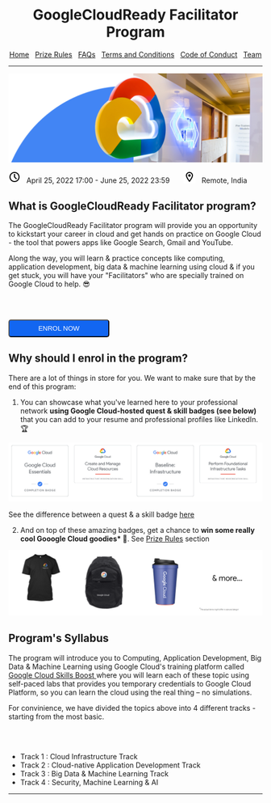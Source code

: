 <center>
    <h1>GoogleCloudReady Facilitator Program</h1>
    <a href="https://dot-space.github.io/GCRF-22/">Home</a>
    &nbsp;
    <a href="https://dot-space.github.io/GCRF-22/prize">Prize Rules</a>
    &nbsp;
    <a href="https://dot-space.github.io/GCRF-22/faqs">FAQs</a>
    &nbsp;
    <a href="https://dot-space.github.io/GCRF-22/tnc">Terms and Conditions</a>
    &nbsp;
    <a href="https://dot-space.github.io/GCRF-22/coc">Code of Conduct</a>
    &nbsp;
    <a href="https://dot-space.github.io/GCRF-22/team">Team</a>
</center>

---

<img src="img/banner.png">

<img src="img/clock.png"> &nbsp; April 25, 2022 17:00 - June 25, 2022 23:59 &nbsp; &nbsp; &nbsp; <img src="img/location.png"> &nbsp; Remote, India

## What is GoogleCloudReady Facilitator program?

<p>
The GoogleCloudReady Facilitator program will provide you an opportunity to kickstart your career in cloud and get hands on practice on Google Cloud - the tool that powers apps like Google Search, Gmail and YouTube.

Along the way, you will learn & practice concepts like computing, application development, big data & machine learning using cloud & if you get stuck, you will have your "Facilitators" who are specially trained on Google Cloud to help. 😎

<br><br>

<a href="https://forms.gle/mTCHGw3cdEojdH4M6">
<button style="background-color: #1266f1; color: white; border-radius: 5px; width: 200px; height: 35px">ENROL NOW</button>
</a>

<br>

</p>



## Why should I enrol in the program?

<p>
There are a lot of things in store for you. We want to make sure that by the end of this program:

1. You can showcase what you've learned here to your professional network <b> using Google Cloud-hosted quest & skill badges (see below) </b> that you can add to your resume and professional profiles like LinkedIn. 🏆

<img src="img/badges.png" />

<br>

See the difference between a quest & a skill badge <a href="https://services.google.com/fh/files/emails/diff_quests_skillbadges.png">here</a>

2. And on top of these amazing badges, get a chance to <b> win some really cool Gooogle Cloud goodies\* 💪</b>. See [Prize Rules](https://dot-space.github.io/GCRF-22/prize) section

<img src="img/prizes_home.png" />

</p>

## Program's Syllabus

<p>
The program will introduce you to Computing, Application Development, Big Data & Machine Learning using Google Cloud's training platform called <a href="https://www.cloudskillsboost.google/" target="_blank"> Google Cloud Skills Boost </a>where you will learn each of these topic using self-paced labs that provides you temporary credentials to Google Cloud Platform, so you can learn the cloud using the real thing – no simulations.

For convinience, we have divided the topics above into 4 different tracks - starting from the most basic.

<br><br>

<ul style="list-style-type:disc">

<li> <a src="https://dot-space.github.io/GCRF-22/track_1">Track 1 : Cloud Infrastructure Track</a>

<br>

<li> <a src="https://dot-space.github.io/GCRF-22/track_2">Track 2 : Cloud-native Application Development Track</a>

<br>

<li> <a src="https://dot-space.github.io/GCRF-22/track_3">Track 3 : Big Data & Machine Learning Track</a>

<br>

<li> <a src="https://dot-space.github.io/GCRF-22/track_4">Track 4 : Security, Machine Learning & AI</a>

</ul>
</p>

---
